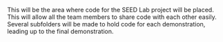 This will be the area where code for the SEED Lab project will be placed. 
This will allow all the team members to share code with each other easily. 
Several subfolders will be made to hold code for each demonstration, leading up to the final demonstration.
